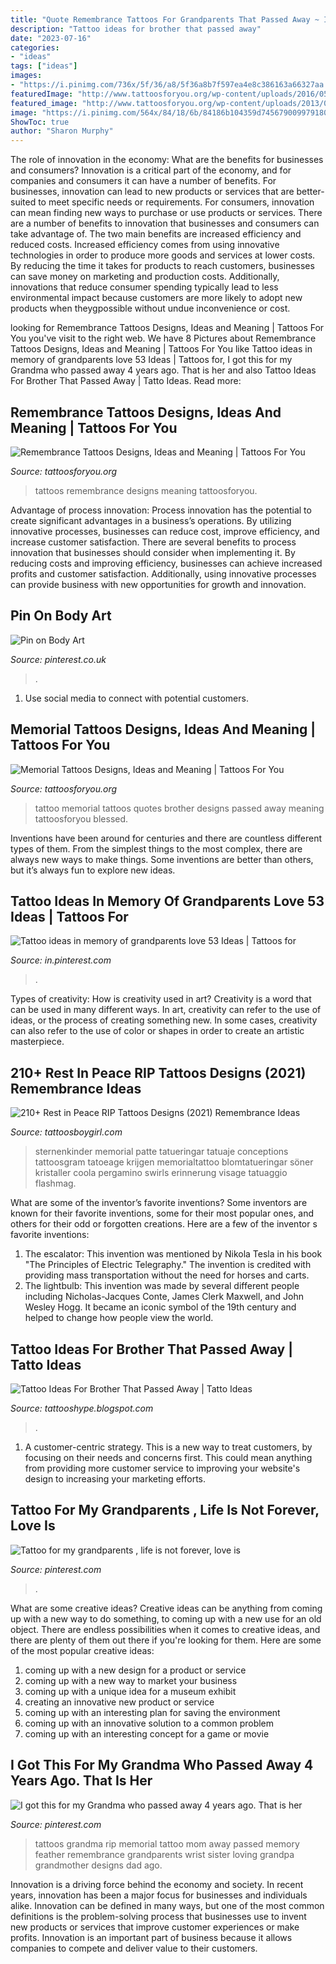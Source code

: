 ```yaml
---
title: "Quote Remembrance Tattoos For Grandparents That Passed Away ~ I Got This For My Grandma Who Passed Away 4 Years Ago. That Is Her"
description: "Tattoo ideas for brother that passed away"
date: "2023-07-16"
categories:
- "ideas"
tags: ["ideas"]
images:
- "https://i.pinimg.com/736x/5f/36/a8/5f36a8b7f597ea4e8c386163a66327aa.jpg"
featuredImage: "http://www.tattoosforyou.org/wp-content/uploads/2016/05/Tattoos-of-Remembrance.jpg"
featured_image: "http://www.tattoosforyou.org/wp-content/uploads/2013/09/Memorial-Tattoo-Quotes.jpg"
image: "https://i.pinimg.com/564x/84/18/6b/84186b104359d745679009979180afb9.jpg"
ShowToc: true
author: "Sharon Murphy"
---
```



The role of innovation in the economy: What are the benefits for businesses and consumers?
Innovation is a critical part of the economy, and for companies and consumers it can have a number of benefits. For businesses, innovation can lead to new products or services that are better-suited to meet specific needs or requirements. For consumers, innovation can mean finding new ways to purchase or use products or services.
There are a number of benefits to innovation that businesses and consumers can take advantage of. The two main benefits are increased efficiency and reduced costs. Increased efficiency comes from using innovative technologies in order to produce more goods and services at lower costs. By reducing the time it takes for products to reach customers, businesses can save money on marketing and production costs. Additionally, innovations that reduce consumer spending typically lead to less environmental impact because customers are more likely to adopt new products when theygpossible without undue inconvenience or cost.

	

		
looking for Remembrance Tattoos Designs, Ideas and Meaning | Tattoos For You you've visit to the right web. We have 8 Pictures about Remembrance Tattoos Designs, Ideas and Meaning | Tattoos For You like Tattoo ideas in memory of grandparents love 53 Ideas | Tattoos for, I got this for my Grandma who passed away 4 years ago. That is her and also Tattoo Ideas For Brother That Passed Away | Tatto Ideas. Read more:
		
    
## Remembrance Tattoos Designs, Ideas And Meaning | Tattoos For You

<img loading=lazy src="http://www.tattoosforyou.org/wp-content/uploads/2016/05/Tattoos-of-Remembrance.jpg" onerror="this.onerror=null;this.src='https://tse1.mm.bing.net/th?id=OIP.sfR_g3lYk49aQIqVd4JMMAHaJ4&amp;pid=15.1';" alt="Remembrance Tattoos Designs, Ideas and Meaning | Tattoos For You">

_Source: tattoosforyou.org_

>tattoos remembrance designs meaning tattoosforyou. 

	

Advantage of process innovation:
Process innovation has the potential to create significant advantages in a business’s operations. By utilizing innovative processes, businesses can reduce cost, improve efficiency, and increase customer satisfaction.
There are several benefits to process innovation that businesses should consider when implementing it. By reducing costs and improving efficiency, businesses can achieve increased profits and customer satisfaction. Additionally, using innovative processes can provide business with new opportunities for growth and innovation.

    
## Pin On Body Art

<img loading=lazy src="https://i.pinimg.com/originals/9a/39/3f/9a393f9c116b33dc80a9a2e34f60d713.jpg" onerror="this.onerror=null;this.src='https://tse1.mm.bing.net/th?id=OIP.fO2wAJwYMwfIJhXq7PDtIwHaLH&amp;pid=15.1';" alt="Pin on Body Art">

_Source: pinterest.co.uk_

>. 

	

1. Use social media to connect with potential customers.

    
## Memorial Tattoos Designs, Ideas And Meaning | Tattoos For You

<img loading=lazy src="http://www.tattoosforyou.org/wp-content/uploads/2013/09/Memorial-Tattoo-Quotes.jpg" onerror="this.onerror=null;this.src='https://tse4.mm.bing.net/th?id=OIP.HDr1xnI9f2ahP7dyuZXu9wHaFj&amp;pid=15.1';" alt="Memorial Tattoos Designs, Ideas and Meaning | Tattoos For You">

_Source: tattoosforyou.org_

>tattoo memorial tattoos quotes brother designs passed away meaning tattoosforyou blessed. 

	

Inventions have been around for centuries and there are countless different types of them. From the simplest things to the most complex, there are always new ways to make things. Some inventions are better than others, but it’s always fun to explore new ideas.

    
## Tattoo Ideas In Memory Of Grandparents Love 53 Ideas | Tattoos For

<img loading=lazy src="https://i.pinimg.com/736x/5f/36/a8/5f36a8b7f597ea4e8c386163a66327aa.jpg" onerror="this.onerror=null;this.src='https://tse2.mm.bing.net/th?id=OIP.1-jngPKZk2RAf3UbzgdkFAHaLH&amp;pid=15.1';" alt="Tattoo ideas in memory of grandparents love 53 Ideas | Tattoos for">

_Source: in.pinterest.com_

>. 

	

Types of creativity: How is creativity used in art?
Creativity is a word that can be used in many different ways. In art, creativity can refer to the use of ideas, or the process of creating something new. In some cases, creativity can also refer to the use of color or shapes in order to create an artistic masterpiece.

    
## 210+ Rest In Peace RIP Tattoos Designs (2021) Remembrance Ideas

<img loading=lazy src="https://cdn.tattoosboygirl.com/wp-content/uploads/2019/08/good-rip-tattoos-5.jpg" onerror="this.onerror=null;this.src='https://tse4.mm.bing.net/th?id=OIP.Y--qwGH-lqAetz557bLGuwHaNK&amp;pid=15.1';" alt="210+ Rest in Peace RIP Tattoos Designs (2021) Remembrance Ideas">

_Source: tattoosboygirl.com_

>sternenkinder memorial patte tatueringar tatuaje conceptions tattoosgram tatoeage krijgen memorialtattoo blomtatueringar söner kristaller coola pergamino swirls erinnerung visage tatuaggio flashmag. 

	

What are some of the inventor’s favorite inventions?
Some inventors are known for their favorite inventions, some for their most popular ones, and others for their odd or forgotten creations. Here are a few of the inventor s favorite inventions:
1. The escalator: This invention was mentioned by Nikola Tesla in his book "The Principles of Electric Telegraphy." The invention is credited with providing mass transportation without the need for horses and carts.
2. The lightbulb: This invention was made by several different people including Nicholas-Jacques Conte, James Clerk Maxwell, and John Wesley Hogg. It became an iconic symbol of the 19th century and helped to change how people view the world.

    
## Tattoo Ideas For Brother That Passed Away | Tatto Ideas

<img loading=lazy src="https://i.pinimg.com/564x/84/18/6b/84186b104359d745679009979180afb9.jpg" onerror="this.onerror=null;this.src='https://tse1.mm.bing.net/th?id=OIP.9mga4PkQiF3uB_wZfzvTvAHaJ4&amp;pid=15.1';" alt="Tattoo Ideas For Brother That Passed Away | Tatto Ideas">

_Source: tattooshype.blogspot.com_

>. 

	

1. A customer-centric strategy. This is a new way to treat customers, by focusing on their needs and concerns first. This could mean anything from providing more customer service to improving your website's design to increasing your marketing efforts.

    
## Tattoo For My Grandparents , Life Is Not Forever, Love Is

<img loading=lazy src="https://s-media-cache-ak0.pinimg.com/736x/d8/22/5a/d8225a6e11d65aa42ff059368969c4e6.jpg" onerror="this.onerror=null;this.src='https://tse2.mm.bing.net/th?id=OIP.NpTGKJtfOFgA0HVZnKTiuQHaJ6&amp;pid=15.1';" alt="Tattoo for my grandparents , life is not forever, love is">

_Source: pinterest.com_

>. 

	

What are some creative ideas?
Creative ideas can be anything from coming up with a new way to do something, to coming up with a new use for an old object. There are endless possibilities when it comes to creative ideas, and there are plenty of them out there if you're looking for them. Here are some of the most popular creative ideas: 
1. coming up with a new design for a product or service 
2. coming up with a new way to market your business 
3. coming up with a unique idea for a museum exhibit 
4. creating an innovative new product or service 
5. coming up with an interesting plan for saving the environment 
6. coming up with an innovative solution to a common problem 
7. coming up with an interesting concept for a game or movie 

    
## I Got This For My Grandma Who Passed Away 4 Years Ago. That Is Her

<img loading=lazy src="https://i.pinimg.com/736x/ac/f2/68/acf26889aae8ef308ba669328b5c44bd--rip-grandma-tattoos-memorial-tattoos-grandma.jpg" onerror="this.onerror=null;this.src='https://tse1.mm.bing.net/th?id=OIP.BYqyOL3_yH9j5rozFYKC-AHaJ4&amp;pid=15.1';" alt="I got this for my Grandma who passed away 4 years ago. That is her">

_Source: pinterest.com_

>tattoos grandma rip memorial tattoo mom away passed memory feather remembrance grandparents wrist sister loving grandpa grandmother designs dad ago. 

	

Innovation is a driving force behind the economy and society. In recent years, innovation has been a major focus for businesses and individuals alike. Innovation can be defined in many ways, but one of the most common definitions is the problem-solving process that businesses use to invent new products or services that improve customer experiences or make profits. Innovation is an important part of business because it allows companies to compete and deliver value to their customers.

